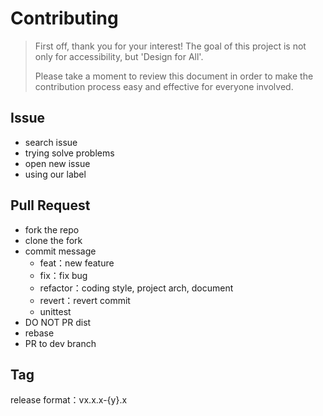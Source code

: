 # Contributing
> First off, thank you for your interest! The goal of this project is not only for accessibility, but 'Design for All'.
>
>Please take a moment to review this document in order to make the contribution process easy and effective for everyone involved.

## Issue
- search issue
- trying solve problems
- open new issue
- using our label

## Pull Request
- fork the repo
- clone the fork
- commit message
  - feat：new feature
  - fix：fix bug
  - refactor：coding style, project arch, document
  - revert：revert commit
  - unittest
- DO NOT PR dist
- rebase
- PR to dev branch

## Tag
release format：vx.x.x-{y}.x
